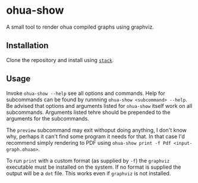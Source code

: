 # ohua-show

A small tool to render ohua compiled graphs using graphviz.

## Installation

Clone the repository and install using [`stack`](https://haskellstack.org).

## Usage

Invoke `ohua-show --help` see all options and commands. Help for subcommands can
be found by runnning `ohua-show <subcommand> --help`. Be advised that options
and arguments listed for `ohua-show` itself work on all subcommands. Arguments
listed tehre should be prepended to the arguments for the subcommands.

The `preview` subcommand may exit withoput doing anything, I don't know why,
perhaps it can't find some program it needs for that. In that case I'd recommend
simply rendering to PDF using `ohua-show print -f Pdf <input-graph.ohuao>`.

To run `print` with a custom format (as supplied by `-f`) the `graphviz`
executable must be installed on the system. If no format is supplied the output
will be a `dot` file. This works even if `graphviz` is not installed.
